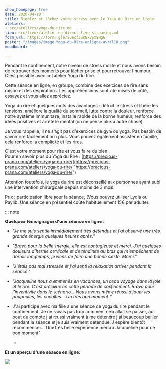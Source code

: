 ```yaml
---
show_homepage: true
date: 2020-04-18
title: Rigolez et lâchez votre stress avec le Yoga du Rire en ligne
ateliers:
- src/ateliers/yoga-du-rire.md
lieu: src/lieux/atelier-en-direct-live-streaming.md
form_url: https://forms.gle/iuecfJuKNxVpx8Hg6
poster: "/images/image-Yoga-du-Rire-enligne-avril18.png"
moodboard: ''

---
```

Pendant le confinement, notre niveau de stress monte et nous avons besoin de retrouver des moments pour lâcher prise et pour retrouver l'humour. C'est possible avec cet atelier Yoga du Rire.

Cette séance en ligne, en groupe, combine des exercices de rire sans raison et des respirations. Les appréhensions sont vite mises de côté, essayez et vous allez appréciez.

Yoga du rire et quelques mots des avantages : détruit le stress et libère les tensions, améliore la qualité du sommeil, lutte contre la douleur, renforce notre système immunitaire, installe rapide de la bonne humeur, renforce des idées positives et arrête le mental (on ne pense plus à autre chose).

Je vous rappelle, il ne s'agit pas d'exercices de gym ou yoga. Pas besoin de savoir rire facilement non plus. Vous pouvez également assister en famille, cela renforce la complicité et les rires.

C'est votre moment pour rire et vous faire du bien.  
Pour en savoir plus du Yoga du Rire : [https://precious-prana.com/ateliers/yoga-du-rire/](https://precious-prana.com/ateliers/yoga-du-rire/ "https://precious-prana.com/ateliers/yoga-du-rire/")

Attention toutefois, le yoga du rire est déconseillé aux personnes ayant subi une intervention chirurgicale depuis moins de 3 mois.

Prix : participation libre pour la séance, (Vous pouvez utiliser Lydia ou Paylib. Une séance en présentiel coûte habituellement 15€ par adulte).

::: note

**Quelques** **témoignages d'une séance en ligne**  **:**

* _"Je me suis sentie immédiatement très détendue et j'ai observé une très grande énergie quelques heures après."_
* _"Bravo pour la belle énergie, elle est contagieuse et merci. J'ai quelques douleurs d’hernie cervicale et de tendinite au bras qui m'empêchent de dormir longtemps, je viens de faire une bonne sieste. Merci."_
* _"J'étais pas mal stressée et j'ai senti la relaxation arriver pendant la séance."_
* _"Jacqueline nous a emmenés en vacances, un beau voyage dans la joie et le rire. C'est précieux en cette période de confinement. Bravo pour l'inventivité dans le scénario… Nous avons même réussi à jouer les poupoules, les cocottes… Un très bon moment !"_
* J'ai participé avec ma fille a une séance de yoga du rire pendant le confinement. Je ne savais pas trop comment cela allait se passer, au bout du compte j ai réussi vraiment à me détendre j ai beaucoup bailler pendant la séance et je suis vraiment détendue. J espère bientôt recommencer... Une très belle expérience merci à Jacqueline pour ce bon moment"

  :::

**Et un aperçu d'une séance en ligne:** 

![](/images/collage-yoga-du-rire-medium.png)